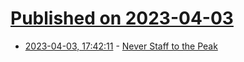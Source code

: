 # [Published on 2023-04-03](index.md)

* [2023-04-03, 17:42:11](https://lobste.rs/s/poucep/never_staff_peak) - [Never Staff to the Peak](https://blog.testdouble.com/posts/2023-04-03-never-staff-to-the-peak/)
